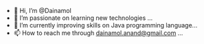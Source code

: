 - 👋 Hi, I’m @Dainamol
- 👀 I’m passionate on learning new technologies ...
- 🌱 I’m currently improving skills on Java programming language...
- 📫 How to reach me through dainamol.anand@gmail.com  ...

<!---
Dainamol/Dainamol is a ✨ special ✨ repository because its `README.md` (this file) appears on your GitHub profile.
You can click the Preview link to take a look at your changes.
--->
